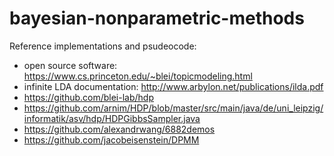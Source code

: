 # bayesian-nonparametric-methods

Reference implementations and psudeocode:
+ open source software: https://www.cs.princeton.edu/~blei/topicmodeling.html
+ infinite LDA documentation: http://www.arbylon.net/publications/ilda.pdf
+ https://github.com/blei-lab/hdp
+ https://github.com/arnim/HDP/blob/master/src/main/java/de/uni_leipzig/informatik/asv/hdp/HDPGibbsSampler.java
+ https://github.com/alexandrwang/6882demos
+ https://github.com/jacobeisenstein/DPMM